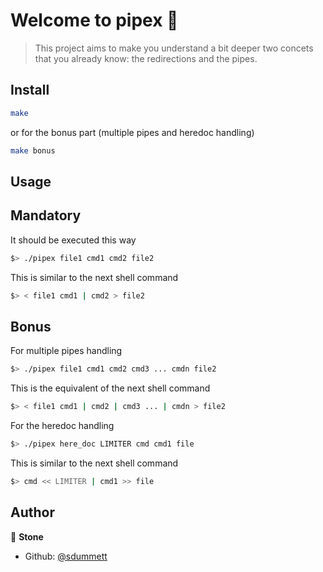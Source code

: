 # Welcome to pipex 👋

> This project aims to make you understand a bit deeper two concets that you already know: the redirections and the pipes.

## Install

```sh
make
```
or for the bonus part (multiple pipes and heredoc handling)
```sh
make bonus
```

## Usage

## Mandatory
It should be executed this way
```sh
$> ./pipex file1 cmd1 cmd2 file2
```
This is similar to the next shell command
```sh
$> < file1 cmd1 | cmd2 > file2
```

## Bonus
For multiple pipes handling
```sh
$> ./pipex file1 cmd1 cmd2 cmd3 ... cmdn file2
```
This is the equivalent of the next shell command
```sh
$> < file1 cmd1 | cmd2 | cmd3 ... | cmdn > file2
```

For the heredoc handling
```sh
$> ./pipex here_doc LIMITER cmd cmd1 file
```
This is similar to the next shell command
```sh
$> cmd << LIMITER | cmd1 >> file
```

## Author

👤 **Stone**

* Github: [@sdummett](https://github.com/sdummett)
